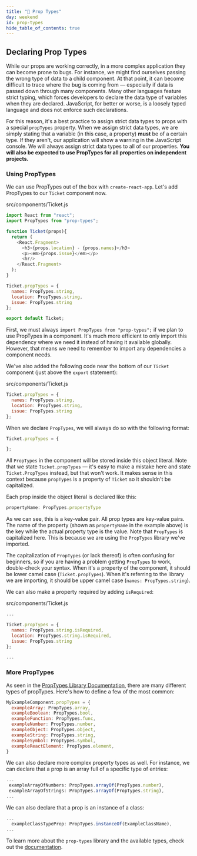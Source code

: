 ```yaml
---
title: "📓 Prop Types"
day: weekend
id: prop-types
hide_table_of_contents: true
---
```


## Declaring Prop Types

While our props are working correctly, in a more complex application they can become prone to bugs. For instance, we might find ourselves passing the wrong type of data to a child component. At that point, it can become difficult to trace where the bug is coming from — especially if data is passed down through many components. Many other languages feature strict typing, which forces developers to declare the data type of variables when they are declared. JavaScript, for better or worse, is a loosely typed language and does not enforce such declarations.

For this reason, it's a best practice to assign strict data types to props with a special `propTypes` property. When we assign strict data types, we are simply stating that a variable (in this case, a property) **must** be of a certain type. If they aren't, our application will show a warning in the JavaScript console. We will always assign strict data types to all of our properties. **You will also be expected to use PropTypes for all properties on independent projects.**

### Using PropTypes

We can use PropTypes out of the box with `create-react-app`. Let's add PropTypes to our `Ticket` component now.

<div class="filename">src/components/Ticket.js</div>

```javascript
import React from "react";
import PropTypes from "prop-types";

function Ticket(props){
  return (
    <React.Fragment>
      <h3>{props.location} - {props.names}</h3>
      <p><em>{props.issue}</em></p>
      <hr/>
    </React.Fragment>
  );
}

Ticket.propTypes = {
  names: PropTypes.string,
  location: PropTypes.string,
  issue: PropTypes.string
};

export default Ticket;
```

First, we must always `import PropTypes from "prop-types";` if we plan to use PropTypes in a component. It's much more efficient to only import this dependency where we need it instead of having it available globally. However, that means we need to remember to import any dependencies a component needs.

We've also added the following code near the bottom of our `Ticket` component (just above the `export` statement):

<div class="filename">src/components/Ticket.js</div>

```js
Ticket.propTypes = {
  names: PropTypes.string,
  location: PropTypes.string,
  issue: PropTypes.string
};
```

When we declare `PropTypes`, we will always do so with the following format:

```js
Ticket.propTypes = {

};
```

All `PropTypes` in the component will be stored inside this object literal. Note that we state `Ticket.propTypes` — it's easy to make a mistake here and state `Ticket.PropTypes` instead, but that won't work. It makes sense in this context because `propTypes` is a property of `Ticket` so it shouldn't be capitalized.

Each prop inside the object literal is declared like this:

```js
propertyName: PropTypes.propertyType
```

As we can see, this is a key-value pair. All prop types are key-value pairs. The name of the property (shown as `propertyName` in the example above) is the key while the actual property type is the value. Note that `PropTypes` is capitalized here. This is because we are using the `PropTypes` library we've imported.

The capitalization of `PropTypes` (or lack thereof) is often confusing for beginners, so if you are having a problem getting `PropTypes` to work, double-check your syntax. When it's a property of the component, it should be lower camel case (`Ticket.propTypes`). When it's referring to the library we are importing, it should be upper camel case (`names: PropTypes.string`).

We can also make a property required by adding `isRequired`:

<div class="filename">src/components/Ticket.js</div>

```js
...

Ticket.propTypes = {
  names: PropTypes.string.isRequired,
  location: PropTypes.string.isRequired,
  issue: PropTypes.string
};

...
```

### More PropTypes

As seen in the [PropTypes Library Documentation](https://github.com/facebook/prop-types), there are many different types of propTypes. Here's how to define a few of the most common:

```javascript
MyExampleComponent.propTypes = {
  exampleArray: PropTypes.array,
  exampleBoolean: PropTypes.bool,
  exampleFunction: PropTypes.func,
  exampleNumber: PropTypes.number,
  exampleObject: PropTypes.object,
  exampleString: PropTypes.string,
  exampleSymbol: PropTypes.symbol,
  exampleReactElement: PropTypes.element,
}
```

We can also declare more complex property types as well. For instance, we can declare that a prop is an array full of a specific type of entries:

```javascript
...
 exampleArrayOfNumbers: PropTypes.arrayOf(PropTypes.number),
 exampleArrayOfStrings: PropTypes.arrayOf(PropTypes.string),
...
```

We can also declare that a prop is an instance of a class:

```javascript
...
  exampleClassTypeProp: PropTypes.instanceOf(ExampleClassName),
...
```

To learn more about the `prop-types` library and the available types, check out the [documentation](https://github.com/facebook/prop-types).
